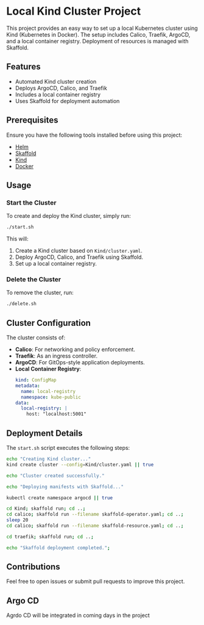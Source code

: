 # Local Kind Cluster Project

This project provides an easy way to set up a local Kubernetes cluster using Kind (Kubernetes in Docker). The setup includes Calico, Traefik, ArgoCD, and a local container registry. Deployment of resources is managed with Skaffold.

## Features
- Automated Kind cluster creation
- Deploys ArgoCD, Calico, and Traefik
- Includes a local container registry
- Uses Skaffold for deployment automation

## Prerequisites
Ensure you have the following tools installed before using this project:
- [Helm](https://helm.sh/)
- [Skaffold](https://skaffold.dev/)
- [Kind](https://kind.sigs.k8s.io/)
- [Docker](https://www.docker.com/)

## Usage
### Start the Cluster
To create and deploy the Kind cluster, simply run:
```bash
./start.sh
```
This will:
1. Create a Kind cluster based on `Kind/cluster.yaml`.
2. Deploy ArgoCD, Calico, and Traefik using Skaffold.
3. Set up a local container registry.

### Delete the Cluster
To remove the cluster, run:
```bash
./delete.sh
```

## Cluster Configuration
The cluster consists of:
- **Calico**: For networking and policy enforcement.
- **Traefik**: As an ingress controller.
- **ArgoCD**: For GitOps-style application deployments.
- **Local Container Registry**:
  ```yaml
  kind: ConfigMap
  metadata:
    name: local-registry
    namespace: kube-public
  data:
    local-registry: |
      host: "localhost:5001"
  ```

## Deployment Details
The `start.sh` script executes the following steps:
```bash
echo "Creating Kind cluster..."
kind create cluster --config=Kind/cluster.yaml || true

echo "Cluster created successfully."

echo "Deploying manifests with Skaffold..."

kubectl create namespace argocd || true

cd Kind; skaffold run; cd ..;
cd calico; skaffold run --filename skaffold-operator.yaml; cd ..;
sleep 20
cd calico; skaffold run --filename skaffold-resource.yaml; cd ..;

cd traefik; skaffold run; cd ..;

echo "Skaffold deployment completed.";
```

## Contributions
Feel free to open issues or submit pull requests to improve this project.

## Argo CD
Agrdo CD will be integrated in coming days in the project 


